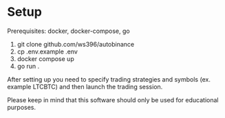 # Setup
Prerequisites: docker, docker-compose, go
1. git clone github.com/ws396/autobinance
2. cp .env.example .env
3. docker compose up
4. go run .

After setting up you need to specify trading strategies and symbols (ex. example LTCBTC) and then launch the trading session.

Please keep in mind that this software should only be used for educational purposes.
